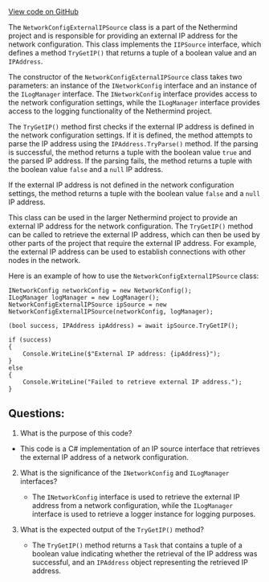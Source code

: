 [View code on GitHub](https://github.com/nethermindeth/nethermind/Nethermind.Network/IP/NetworkConfigExternalIPSource.cs)

The `NetworkConfigExternalIPSource` class is a part of the Nethermind project and is responsible for providing an external IP address for the network configuration. This class implements the `IIPSource` interface, which defines a method `TryGetIP()` that returns a tuple of a boolean value and an `IPAddress`. 

The constructor of the `NetworkConfigExternalIPSource` class takes two parameters: an instance of the `INetworkConfig` interface and an instance of the `ILogManager` interface. The `INetworkConfig` interface provides access to the network configuration settings, while the `ILogManager` interface provides access to the logging functionality of the Nethermind project.

The `TryGetIP()` method first checks if the external IP address is defined in the network configuration settings. If it is defined, the method attempts to parse the IP address using the `IPAddress.TryParse()` method. If the parsing is successful, the method returns a tuple with the boolean value `true` and the parsed IP address. If the parsing fails, the method returns a tuple with the boolean value `false` and a `null` IP address.

If the external IP address is not defined in the network configuration settings, the method returns a tuple with the boolean value `false` and a `null` IP address.

This class can be used in the larger Nethermind project to provide an external IP address for the network configuration. The `TryGetIP()` method can be called to retrieve the external IP address, which can then be used by other parts of the project that require the external IP address. For example, the external IP address can be used to establish connections with other nodes in the network. 

Here is an example of how to use the `NetworkConfigExternalIPSource` class:

```
INetworkConfig networkConfig = new NetworkConfig();
ILogManager logManager = new LogManager();
NetworkConfigExternalIPSource ipSource = new NetworkConfigExternalIPSource(networkConfig, logManager);

(bool success, IPAddress ipAddress) = await ipSource.TryGetIP();

if (success)
{
    Console.WriteLine($"External IP address: {ipAddress}");
}
else
{
    Console.WriteLine("Failed to retrieve external IP address.");
}
```
## Questions: 
 1. What is the purpose of this code?
   - This code is a C# implementation of an IP source interface that retrieves the external IP address of a network configuration.

2. What is the significance of the `INetworkConfig` and `ILogManager` interfaces?
   - The `INetworkConfig` interface is used to retrieve the external IP address from a network configuration, while the `ILogManager` interface is used to retrieve a logger instance for logging purposes.

3. What is the expected output of the `TryGetIP()` method?
   - The `TryGetIP()` method returns a `Task` that contains a tuple of a boolean value indicating whether the retrieval of the IP address was successful, and an `IPAddress` object representing the retrieved IP address.